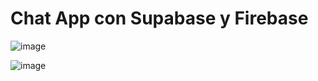 # Chat App con Supabase y Firebase

![image](https://github.com/user-attachments/assets/3722dbbd-e9ea-48d4-91bf-786504eade28)

![image](https://github.com/user-attachments/assets/70cfa903-0407-43a1-a681-871b815980c2)
